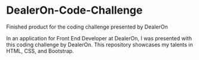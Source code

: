 # DealerOn-Code-Challenge
Finished product for the coding challenge presented by DealerOn

In an application for Front End Developer at DealerOn, I was presented with this coding challenge by DealerOn.
This repository showcases my talents in HTML, CSS, and Bootstrap.
